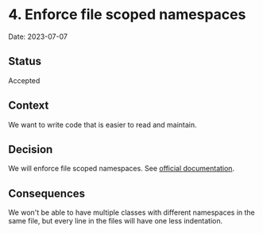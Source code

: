 # 4. Enforce file scoped namespaces

Date: 2023-07-07

## Status

Accepted

## Context

We want to write code that is easier to read and maintain.

## Decision

We will enforce file scoped namespaces. See [official documentation](https://learn.microsoft.com/en-us/dotnet/csharp/language-reference/proposals/csharp-10.0/file-scoped-namespaces).

## Consequences

We won't be able to have multiple classes with different namespaces in the same file, but every line
in the files will have one less indentation.
